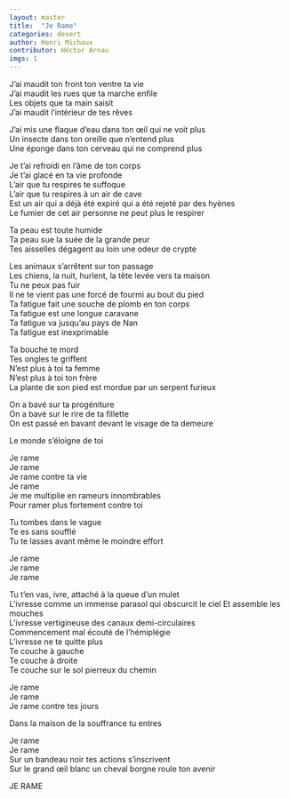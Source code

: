 ```yaml
---
layout: master
title:  "Je Rame"
categories: desert
author: Henri Michaux
contributor: Héctor Arnau
imgs: 1
---
```


J’ai maudit ton front ton ventre ta vie  
J’ai maudit les rues que ta marche enfile  
Les objets que ta main saisit  
J’ai maudit l’intérieur de tes rêves  
   
J’ai mis une flaque d’eau dans ton œil qui ne voit plus  
Un insecte dans ton oreille que n’entend plus  
Une éponge dans ton cerveau qui ne comprend plus  
  
Je t’ai refroidi en l’âme de ton corps  
Je t’ai glacé en ta vie profonde  
L’air que tu respires te suffoque  
L’air que tu respires à un air de cave  
Est un air qui a déjà été expiré qui a été rejeté par des hyènes  
Le fumier de cet air personne ne peut plus le respirer  
   
Ta peau est toute humide  
Ta peau sue la suée de la grande peur  
Tes aisselles dégagent au loin une odeur de crypte  
   
Les animaux s’arrêtent sur ton passage  
Les chiens, la nuit, hurlent, la tête levée vers ta maison  
Tu ne peux pas fuir  
Il ne te vient pas une forcé de fourmi au bout du pied  
Ta fatigue fait une souche de plomb en ton corps  
Ta fatigue est une longue caravane  
Ta fatigue va jusqu’au pays de Nan  
Ta fatigue est inexprimable  
   
Ta bouche te mord  
Tes ongles te griffent  
N’est plus à toi ta femme  
N’est plus à toi ton frère  
La plante de son pied est mordue par un serpent furieux  
   
On a bavé sur ta progéniture  
On a bavé sur le rire de ta fillette  
On est passé en bavant devant le visage de ta demeure  
  
Le monde s’éloigne de toi  
 
Je rame  
Je rame  
Je rame contre ta vie  
Je rame  
Je me multiplie en rameurs innombrables   
Pour ramer plus fortement contre toi  
 
Tu tombes dans le vague  
Te es sans soufflé  
Tu te lasses avant même le moindre effort  
 
Je rame  
Je rame  
Je rame  
 
Tu t’en vas, ivre, attaché à la queue d’un mulet  
L’ivresse comme un immense parasol qui obscurcit le ciel 
Et assemble les mouches  
L’ivresse vertigineuse des canaux demi-circulaires  
Commencement mal écouté de l’hémiplégie  
L’ivresse ne te quitte plus  
Te couche à gauche  
Te couche à droite  
Te couche sur le sol pierreux du chemin  
 
Je rame  
Je rame   
Je rame contre tes jours  
 
Dans la maison de la souffrance tu entres  
 
Je rame  
Je rame  
Sur un bandeau noir tes actions s’inscrivent  
Sur le grand œil blanc un cheval borgne roule ton avenir  
 
JE RAME  
